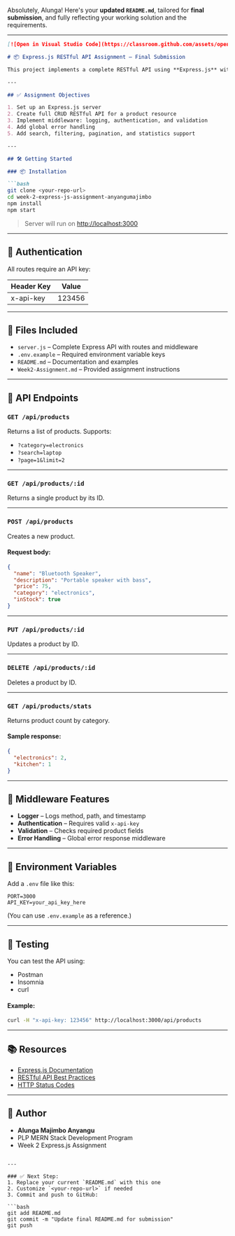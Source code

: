 Absolutely, Alunga! Here's your **updated `README.md`**, tailored for **final submission**, and fully reflecting your working solution and the requirements.

---

````markdown
[![Open in Visual Studio Code](https://classroom.github.com/assets/open-in-vscode-2e0aaae1b6195c2367325f4f02e2d04e9abb55f0b24a779b69b11b9e10269abc.svg)](https://classroom.github.com/online_ide?assignment_repo_id=19847920&assignment_repo_type=AssignmentRepo)

# 📦 Express.js RESTful API Assignment – Final Submission

This project implements a complete RESTful API using **Express.js** with support for routing, middleware, validation, error handling, and advanced features like search, filtering, pagination, and statistics.

---

## ✅ Assignment Objectives

1. Set up an Express.js server
2. Create full CRUD RESTful API for a product resource
3. Implement middleware: logging, authentication, and validation
4. Add global error handling
5. Add search, filtering, pagination, and statistics support

---

## 🛠️ Getting Started

### 📦 Installation

```bash
git clone <your-repo-url>
cd week-2-express-js-assignment-anyangumajimbo
npm install
npm start
````

> Server will run on [http://localhost:3000](http://localhost:3000)

---

## 🔐 Authentication

All routes require an API key:

| Header Key | Value  |
| ---------- | ------ |
| x-api-key  | 123456 |

---

## 📁 Files Included

* `server.js` – Complete Express API with routes and middleware
* `.env.example` – Required environment variable keys
* `README.md` – Documentation and examples
* `Week2-Assignment.md` – Provided assignment instructions

---

## 🔗 API Endpoints

### `GET /api/products`

Returns a list of products. Supports:

* `?category=electronics`
* `?search=laptop`
* `?page=1&limit=2`

---

### `GET /api/products/:id`

Returns a single product by its ID.

---

### `POST /api/products`

Creates a new product.

#### Request body:

```json
{
  "name": "Bluetooth Speaker",
  "description": "Portable speaker with bass",
  "price": 75,
  "category": "electronics",
  "inStock": true
}
```

---

### `PUT /api/products/:id`

Updates a product by ID.

---

### `DELETE /api/products/:id`

Deletes a product by ID.

---

### `GET /api/products/stats`

Returns product count by category.

#### Sample response:

```json
{
  "electronics": 2,
  "kitchen": 1
}
```

---

## 🧰 Middleware Features

* **Logger** – Logs method, path, and timestamp
* **Authentication** – Requires valid `x-api-key`
* **Validation** – Checks required product fields
* **Error Handling** – Global error response middleware

---

## 🌱 Environment Variables

Add a `.env` file like this:

```
PORT=3000
API_KEY=your_api_key_here
```

(You can use `.env.example` as a reference.)

---

## 🧪 Testing

You can test the API using:

* Postman
* Insomnia
* curl

#### Example:

```bash
curl -H "x-api-key: 123456" http://localhost:3000/api/products
```

---

## 📚 Resources

* [Express.js Documentation](https://expressjs.com/)
* [RESTful API Best Practices](https://restfulapi.net/)
* [HTTP Status Codes](https://developer.mozilla.org/en-US/docs/Web/HTTP/Status)

---

## 👤 Author

* **Alunga Majimbo Anyangu**
* PLP MERN Stack Development Program
* Week 2 Express.js Assignment

````

---

### ✅ Next Step:
1. Replace your current `README.md` with this one
2. Customize `<your-repo-url>` if needed
3. Commit and push to GitHub:

```bash
git add README.md
git commit -m "Update final README.md for submission"
git push
````

